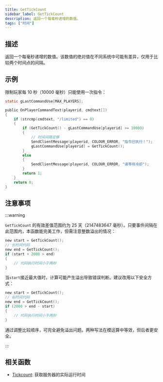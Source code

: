 ```yaml
---
title: GetTickCount
sidebar_label: GetTickCount
description: 返回一个每毫秒递增的数值。
tags: ["时间"]
---
```


## 描述

返回一个每毫秒递增的数值。该数值的绝对值在不同系统中可能有差异，仅用于比较两个时间点的间隔。

## 示例

限制玩家每 10 秒（10000 毫秒）只能使用一次指令：

```c
static gLastCommandUse[MAX_PLAYERS];

public OnPlayerCommandText(playerid, cmdtext[])
{
    if (strcmp(cmdtext, "/limited") == 0)
    {
        if (GetTickCount() - gLastCommandUse[playerid] >= 10000)
        {
            // 时间间隔足够
            SendClientMessage(playerid, COLOUR_ERROR, "指令已执行！");
            gLastCommandUse[playerid] = GetTickCount();
        }
        else
        {
            SendClientMessage(playerid, COLOUR_ERROR, "请等待冷却");
        }
        return 1;
    }
    return 0;
}
```

## 注意事项

:::warning

`GetTickCount` 的有效差值范围约为 25 天（2147483647 毫秒）。只要事件间隔在此范围内，本函数能完美工作，但需注意整数溢出的情况：

```c
new start = GetTickCount();
// 长时间代码
new end = GetTickCount();
if (start + 2000 > end)
{
    // 代码执行时间小于两秒
}
```

当`start`接近最大值时，计算可能产生溢出导致错误判断。建议改用以下安全方式：

```c
new start = GetTickCount();
// 长时间代码
new end = GetTickCount();
if (2000 > end - start)
{
    // 代码执行时间小于两秒
}
```

通过调整比较顺序，可完全避免溢出问题。两种写法在模运算中等效，但后者更安全。

:::

## 相关函数

- [Tickcount](Tickcount): 获取服务器的实际运行时间

